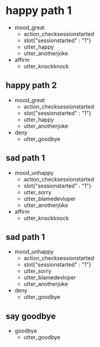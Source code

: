 <!-- ## ask for a joke
* ask_joke
  - action_start_joke -->

# happy path 1
* mood_great
  - action_checksessionstarted
  - slot{"sessionstarted" : "1"}
  - utter_happy
  - utter_anotherjoke
* affirm
  - utter_knockknock

## happy path 2
* mood_great
  - action_checksessionstarted
  - slot{"sessionstarted" : "1"}
  - utter_happy
  - utter_anotherjoke
* deny
  - utter_goodbye

## sad path 1
* mood_unhappy
  - action_checksessionstarted
  - slot{"sessionstarted" : "1"}
  - utter_sorry
  - utter_blamedevloper
  - utter_anotherjoke
* affirm
  - utter_knockknock

## sad path 1
* mood_unhappy
  - action_checksessionstarted
  - slot{"sessionstarted" : "1"}
  - utter_sorry
  - utter_blamedevloper
  - utter_anotherjoke
* deny
  - utter_goodbye

## say goodbye
* goodbye
  - utter_goodbye
